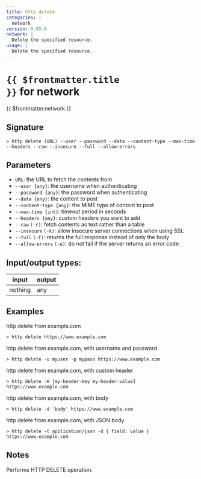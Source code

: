 ```yaml
---
title: http delete
categories: |
  network
version: 0.85.0
network: |
  Delete the specified resource.
usage: |
  Delete the specified resource.
---
```

<!-- This file is automatically generated. Please edit the command in https://github.com/nushell/nushell instead. -->

# <code>{{ $frontmatter.title }}</code> for network

<div class='command-title'>{{ $frontmatter.network }}</div>

## Signature

```> http delete (URL) --user --password --data --content-type --max-time --headers --raw --insecure --full --allow-errors```

## Parameters

 -  `URL`: the URL to fetch the contents from
 -  `--user {any}`: the username when authenticating
 -  `--password {any}`: the password when authenticating
 -  `--data {any}`: the content to post
 -  `--content-type {any}`: the MIME type of content to post
 -  `--max-time {int}`: timeout period in seconds
 -  `--headers {any}`: custom headers you want to add
 -  `--raw` `(-r)`: fetch contents as text rather than a table
 -  `--insecure` `(-k)`: allow insecure server connections when using SSL
 -  `--full` `(-f)`: returns the full response instead of only the body
 -  `--allow-errors` `(-e)`: do not fail if the server returns an error code


## Input/output types:

| input   | output |
| ------- | ------ |
| nothing | any    |

## Examples

http delete from example.com
```nu
> http delete https://www.example.com

```

http delete from example.com, with username and password
```nu
> http delete -u myuser -p mypass https://www.example.com

```

http delete from example.com, with custom header
```nu
> http delete -H [my-header-key my-header-value] https://www.example.com

```

http delete from example.com, with body
```nu
> http delete -d 'body' https://www.example.com

```

http delete from example.com, with JSON body
```nu
> http delete -t application/json -d { field: value } https://www.example.com

```

## Notes
Performs HTTP DELETE operation.
